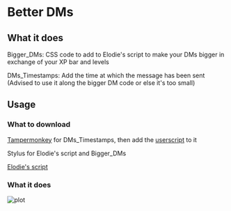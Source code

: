 # Better DMs

## What it does

Bigger_DMs: CSS code to add to Elodie's script to make your DMs bigger in exchange of your XP bar and levels

DMs_Timestamps: Add the time at which the message has been sent (Advised to use it along the bigger DM code or else it's too small)

## Usage

### What to download

[Tampermonkey]() for DMs_Timestamps, then add the [userscript](https://github.com/xSardine/AMQ-Stuff/raw/main/BetterDms/DMs_Timestamp.user.js) to it

Stylus for Elodie's script and Bigger_DMs

[Elodie's script](https://33kk.github.io/uso-archive/?search=elodie&style=179263)

### What it does

![plot](https://i.ibb.co/SrDqkG0/biggerdms.png)

